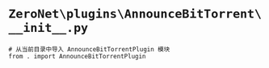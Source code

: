# `ZeroNet\plugins\AnnounceBitTorrent\__init__.py`

```
# 从当前目录中导入 AnnounceBitTorrentPlugin 模块
from . import AnnounceBitTorrentPlugin
```